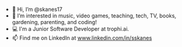- 👋 Hi, I’m @skanes17
- 👀 I’m interested in music, video games, teaching, tech, TV, books, gardening, parenting, and coding!
- 💻 I'm a Junior Software Developer at trophi.ai.
- 📫 Find me on LinkedIn at www.linkedin.com/in/sskanes
